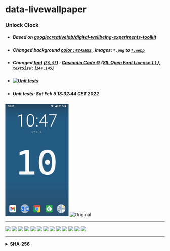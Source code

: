 # data-livewallpaper
### Unlock Clock 
- ##### Based on [googlecreativelab/digital-wellbeing-experiments-toolkit](https://github.com/googlecreativelab/digital-wellbeing-experiments-toolkit/tree/master/liveWallpaper)
- ##### Changed *background [color : `#245b82`](https://github.com/milankomaj/data-livewallpaper/blob/b5c08d901c4341d0178ba37436c8bee609b97a44/app/src/main/res/values/colors.xml#L22)* , *images:* *`*.png`* to  [`*.webp`](https://developers.google.com/speed/webp)
- ##### Changed *[font](app/src/main/res/font/mon.ttf) [(`86,95`)](https://github.com/milankomaj/data-livewallpaper/blob/b5c08d901c4341d0178ba37436c8bee609b97a44/app/src/main/java/com/digitalwellbeingexperiments/toolkit/datalivewallpaper/UnlockCounterWallpaper.kt#L81)* : [ Cascadia Code :copyright:](https://github.com/microsoft/cascadia-code) ([SIL Open Font License 1.1 ](https://github.com/microsoft/cascadia-code/blob/main/LICENSE)), *`textSize` : [(`144,145`)](https://github.com/milankomaj/data-livewallpaper/blob/b5c08d901c4341d0178ba37436c8bee609b97a44/app/src/main/java/com/digitalwellbeingexperiments/toolkit/datalivewallpaper/UnlockCounterWallpaper.kt#L143)*
- #####  [![Unit tests](https://github.com/milankomaj/data-livewallpaper/actions/workflows/gradlew_test.yml/badge.svg?branch=master)](https://github.com/milankomaj/data-livewallpaper/actions/workflows/gradlew_test.yml)
- #####  Unit tests: Sat Feb  5 13:32:44 CET 2022

<img src="https://raw.githubusercontent.com/milankomaj/data-livewallpaper/master/.gitbook/assets/Screenshot.jpg" width="200" title="👉  With change  👈"> <img src="https://play-lh.googleusercontent.com/5jrV7gPOVdXPw54SXDEqnQIbQlfb6mziR5JDwu7-04rUofHSPp-cJo2TveEUXQvHjW4=w1366-h695" width="178" title="Original">

---
![](https://dev-badge.eleonora.workers.dev/github/releases/milankomaj/data-livewallpaper?icon=github&style=flat&scale=1)
![](https://dev-badge.eleonora.workers.dev/github/tags/milankomaj/data-livewallpaper?icon=github&style=flat&scale=1)
![](https://dev-badge.eleonora.workers.dev/github/release/milankomaj/data-livewallpaper?icon=github&style=flat&scale=1)
![](https://dev-badge.eleonora.workers.dev/github/stars/milankomaj/data-livewallpaper?icon=github&style=flat&scale=1)
![](https://dev-badge.eleonora.workers.dev/github/watchers/milankomaj/data-livewallpaper?icon=github&style=flat&scale=1)
![](https://dev-badge.eleonora.workers.dev/github/forks/milankomaj/data-livewallpaper?icon=github&style=flat&scale=1)
![](https://dev-badge.eleonora.workers.dev/github/issues/milankomaj/data-livewallpaper?icon=github&style=flat&scale=1)
![](https://dev-badge.eleonora.workers.dev/github/open-issues/milankomaj/data-livewallpaper?icon=github&style=flat&scale=1)
![](https://dev-badge.eleonora.workers.dev/github/closed-issues/milankomaj/data-livewallpaper?icon=github&style=flat&scale=1)
![](https://dev-badge.eleonora.workers.dev/github/PR/milankomaj/data-livewallpaper?icon=github&style=flat&scale=1)
![](https://dev-badge.eleonora.workers.dev/github/open-PR/milankomaj/data-livewallpaper?icon=github&style=flat&scale=1)
![](https://dev-badge.eleonora.workers.dev/github/closed-PR/milankomaj/data-livewallpaper?icon=github&style=flat&scale=1)
![](https://dev-badge.eleonora.workers.dev/github/merged-PR/milankomaj/data-livewallpaper?icon=github&style=flat&scale=1)

---



<details><summary><strong>SHA-256</strong></summary>
  
**sha256** | **file**
---: | :---:
916faaf724157694b6e517df43815c6cd2a9cd09c6cc57b1c8760840abc7701f|./artifacts/debug&relase_APK/debug/data_live_wallpaper_debug.apk
6cb5d363bdccaab68807b05812880640e4f18cca5fb37c2b1da469245136ddd8|./artifacts/debug&relase_APK/release/data_live_wallpaper_release.apk
afe87958240fd3e67a52d1c3fb0d7803ea24a19d50a17063caaf0cf6b64f5b81|./artifacts/debug&relase_APKS/data_live_wallpaper_debug_all.apks
a4eaf8c968e0fafa83debe6f5629ca8dc926ccc99e771ce9a5b0a0387b665401|./artifacts/debug&relase_APKS/data_live_wallpaper_relase_all.apks
36991072228417c493efd0c1b1ff5a27e7ec6c8e3c26e3ca63ee6b8541d333ad|./artifacts/debug&relase_AAB/debug/app-debug.aab
dc3a759bd9078a6f647141094376dc3f5c39a5f1816c1eda56800ab3c9ec72b6|./artifacts/debug&relase_AAB/release/app-release.aab
d9aa33b5736f84b20ef8bfc36d747388dfb8edbaf24d8c795be325d32755cddc|./artifacts/debug&relase_Nokia5_APKS/data_live_wallpaper_nokia5_relase.apks
6fe9a36135290d99f79e99d1cf6dcf239a793d2add3635a14751e985bae2603e|./artifacts/debug&relase_Nokia5_APKS/data_live_wallpaper_nokia5_debug.apks
</details>
